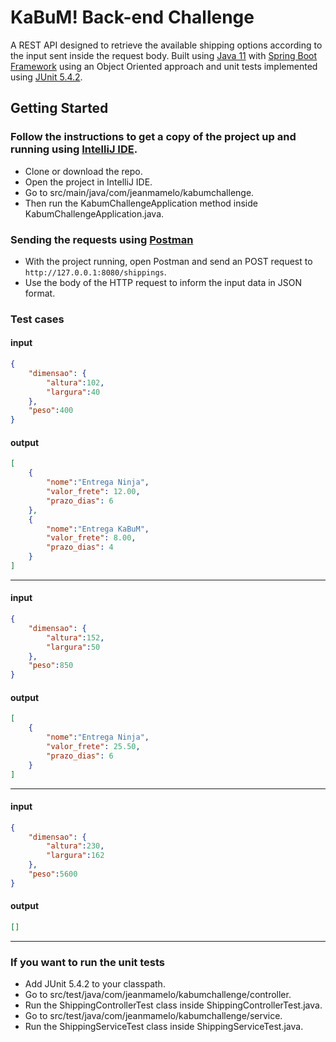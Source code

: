 # KaBuM! Back-end Challenge
 
 A REST API designed to retrieve the available shipping options according to the input sent inside the request body. Built using [Java 11](https://www.oracle.com/br/java/technologies/javase-jdk11-downloads.html) with [Spring Boot Framework](https://spring.io/) using an Object Oriented approach and unit tests implemented using [JUnit 5.4.2](https://junit.org/junit5/).

## Getting Started

### Follow the instructions to get a copy of the project up and running using [IntelliJ IDE](https://www.jetbrains.com/pt-br/idea/).

- Clone or download the repo.
- Open the project in IntelliJ IDE.
- Go to src/main/java/com/jeanmamelo/kabumchallenge.
- Then run the KabumChallengeApplication method inside KabumChallengeApplication.java.

### Sending the requests using [Postman](https://www.postman.com/)

- With the project running, open Postman and send an POST request to `http://127.0.0.1:8080/shippings`.
- Use the body of the HTTP request to inform the input data in JSON format.

### Test cases

#### input

```json
{
    "dimensao": {
        "altura":102,
        "largura":40
    },
    "peso":400
}
```

#### output

```json
[
    {
        "nome":"Entrega Ninja",
        "valor_frete": 12.00,
        "prazo_dias": 6
    },
    {
        "nome":"Entrega KaBuM",
        "valor_frete": 8.00,
        "prazo_dias": 4
    }
]
```

---

#### input

```json
{
    "dimensao": {
        "altura":152,
        "largura":50
    },
    "peso":850
}
```

#### output

```json
[
    {
        "nome":"Entrega Ninja",
        "valor_frete": 25.50,
        "prazo_dias": 6
    }
]
```

---

#### input

```json
{
    "dimensao": {
        "altura":230,
        "largura":162
    },
    "peso":5600
}
```

#### output

```json
[]
```

---

### If you want to run the unit tests
- Add JUnit 5.4.2 to your classpath.
- Go to src/test/java/com/jeanmamelo/kabumchallenge/controller.
- Run the ShippingControllerTest class inside ShippingControllerTest.java.
- Go to src/test/java/com/jeanmamelo/kabumchallenge/service.
- Run the ShippingServiceTest class inside ShippingServiceTest.java.